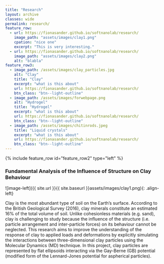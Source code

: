 ```yaml
---
title: "Research"
layout: archive
classes: wide
permalink: research/
feature_row:
  - url: https://fionasander.github.io/softnanolab/research/
    image_path: "assets/images/clay1.png"
    cpation: "nice one"
    excerpt: "This is very interesting."
  - url: https://fionasander.github.io/softnanolab/research/
    image_path: "assets/images/clay2.png"
    alt: "blabla"
feature_row3:
  - image_path: /assets/images/clay_particles.jpg 
    alt: "Clay"
    title: "Clay"
    excerpt: "what is this about"
    url: https://fionasander.github.io/softnanolab/research/
    btn_class: "btn--light-outline"
  - image_path: /assets/images/forwebpage.png
    alt: "Hydrogel"
    title: "Hydrogel"
    excerpt: "what is this about"
    url: https://fionasander.github.io/softnanolab/research/
    btn_class: "btn--light-outline"
  - image_path: /assets/images/chitinrods.jpeg
    title: "Liquid crystals"
    excerpt: "what is this about"
    url: https://fionasander.github.io/softnanolab/research/
    btn_class: "btn--light-outline"
---
```



{% include feature_row id="feature_row2" type="left" %}

### Fundamental Analysis of the Influence of Structure on Clay Behaviour

 ![image-left]({{ site.url }}{{ site.baseurl }}assets/images/clay1.png){: .align-left} 
 
Clay is the most abundant type of soil on the Earth’s surface. According to the British Geological Survey (2016), clay minerals constitute an estimated 16% of the total volume of soil. Unlike cohesionless materials (e.g. sand), clay is challenging to study because the influence of the structure (i.e. particle arrangement and inter-particle forces) on its behaviour cannot be neglected. 
This research aims to improve the understanding of the response of clay to applied loads and deformations by explicitly simulating the interactions between three-dimensional clay particles using the Molecular Dynamics (MD) technique. In this project, clay particles are represented by flat ellipsoids interacting via the Gay-Berne (GB) potential (modified form of the Lennard-Jones potential for aspherical particles).




